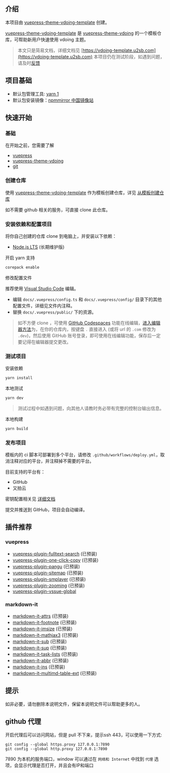## 介绍

本项目由 [vuepress-theme-vdoing-template](https://github.com/u2sb/vuepress-theme-vdoing-template) 创建。

[vuepress-theme-vdoing-template](https://github.com/u2sb/vuepress-theme-vdoing-template) 是 [vuepress-theme-vdoing](https://github.com/xugaoyi/vuepress-theme-vdoing) 的一个模板仓库，可帮助新用户快速使用 vdoing 主题。

> 本文只是简易文档，详细文档见 [https://vdoing-template.u2sb.com](https://vdoing-template.u2sb.com)
> 本项目仍在测试阶段，如遇到问题，请及时[反馈](https://github.com/u2sb/vuepress-theme-vdoing-template/issues)

## 项目基础

- 默认包管理工具: [yarn 1](https://classic.yarnpkg.com)
- 默认包安装镜像：[npmmirror 中国镜像站](https://npmmirror.com)

## 快速开始

### 基础

在开始之前，您需要了解

- [vuepress](https://v1.vuepress.vuejs.org)
- [vuepress-theme-vdoing](https://doc.xugaoyi.com/)
- [git](https://git-scm.com/)

### 创建仓库

使用 [vuepress-theme-vdoing-template](https://github.com/u2sb/vuepress-theme-vdoing-template) 作为模板创建仓库，详见 [从模板创建仓库](https://docs.github.com/cn/repositories/creating-and-managing-repositories/creating-a-repository-from-a-template)

如不需要 github 相关的服务，可直接 clone 此仓库。

### 安装依赖和配置项目

将你自己创建的仓库 clone 到电脑上，并安装以下依赖：

- [Node.js LTS](https://nodejs.org/zh-cn/) (长期维护版)

开启 yarn 支持

```bash
corepack enable
```

修改配置文件

推荐使用 [Visual Studio Code](https://code.visualstudio.com/) 编辑。

- 编辑 `docs/.vuepress/config.ts` 和 `docs/.vuepress/config/` 目录下的其他配置文件，详细见文件内注释。
- 替换 `docs/.vuepress/public/` 下的资源。

> 如不方便 clone ，可使用 [GitHub Codespaces](https://docs.github.com/en/codespaces) 功能在线编辑，[进入编辑器方法](https://github.com/github/dev)为，在你的仓库内，按键盘 `.` 直接进入 (或将 url 的 `.com` 修改为 `.dev`)，然后使用 GitHub 账号登录，即可使用在线编辑功能，保存后一定要记得在编辑器提交更改。

### 测试项目

安装依赖

```bash
yarn install
```

本地测试

```bash
yarn dev
```

> 测试过程中如遇到问题，向其他人请教时务必带有完整的控制台输出信息。

本地构建

```bash
yarn build
```

### 发布项目

模板内的 ci 脚本可部署到多个平台，请修改 `.github/workflows/deploy.yml`，取消注释对应的平台，并注释掉不需要的平台。

目前支持的平台有：

- GitHub
- 又拍云

密钥配置相关见 [详细文档](vdoing-template.u2sb.com)

提交并推送到 GitHub，项目会自动编译。

## 插件推荐

### vuepress

- [vuepress-plugin-fulltext-search](https://www.npmjs.com/package/vuepress-plugin-fulltext-search) (已预装)
- [vuepress-plugin-one-click-copy](https://www.npmjs.com/package/vuepress-plugin-one-click-copy) (已预装)
- [vuepress-plugin-pangu](https://www.npmjs.com/package/vuepress-plugin-spacing) (已预装)
- [vuepress-plugin-sitemap](https://www.npmjs.com/package/vuepress-plugin-sitemap) (已预装)
- [vuepress-plugin-smplayer](https://www.npmjs.com/package/vuepress-plugin-smplayer) (已预装)
- [vuepress-plugin-zooming](https://www.npmjs.com/package/vuepress-plugin-zooming) (已预装)
- [vuepress-plugin-vssue-global](https://www.npmjs.com/package/vuepress-plugin-vssue-global)

### markdown-it

- [markdown-it-attrs](https://www.npmjs.com/package/markdown-it-attrs) (已预装)
- [markdown-it-footnote](https://www.npmjs.com/package/markdown-it-footnote) (已预装)
- [markdown-it-imsize](https://www.npmjs.com/package/markdown-it-imsize) (已预装)
- [markdown-it-mathjax3](https://www.npmjs.com/package/markdown-it-mathjax3) (已预装)
- [markdown-it-sub](https://www.npmjs.com/package/markdown-it-sub) (已预装)
- [markdown-it-sup](https://www.npmjs.com/package/markdown-it-sup) (已预装)
- [markdown-it-task-lists](https://www.npmjs.com/package/markdown-it-task-lists) (已预装)
- [markdown-it-abbr](https://www.npmjs.com/package/markdown-it-abbr) (已预装)
- [markdown-it-ins](https://www.npmjs.com/package/markdown-it-ins) (已预装)
- [markdown-it-multimd-table-ext](https://www.npmjs.com/package/markdown-it-multimd-table-ext) (已预装)

## 提示

如非必要，请勿删除本说明文件，保留本说明文件可以帮助更多的人。

## github 代理
开启代理后可以访问网站，但是 pull 不下来，提示ssh 443，可以使用一下方式:
```shell
git config --global https.proxy 127.0.0.1:7890
git config --global http.proxy 127.0.0.1:7890
```
7890 为本机的服务端口，window 可以通过在 `网络和 Internet` 中找到 `代理` 选项，会显示代理是否打开，并且会有IP和端口